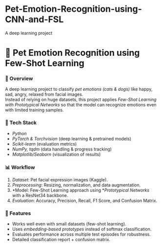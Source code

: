 # Pet-Emotion-Recognition-using-CNN-and-FSL
A deep learning project 

# 🐾 Pet Emotion Recognition using Few-Shot Learning

### 📌 Overview
A deep learning project to classify *pet emotions (cats & dogs)* like happy, sad, angry, relaxed from facial images.  
Instead of relying on huge datasets, this project applies *Few-Shot Learning with Prototypical Networks* so that the model can recognize emotions even with limited training samples.

### 🔧 Tech Stack
- *Python*  
- *PyTorch & Torchvision* (deep learning & pretrained models)  
- *Scikit-learn* (evaluation metrics)  
- *NumPy, tqdm* (data handling & progress tracking)  
- *Matplotlib/Seaborn* (visualization of results)  

### 📊 Workflow
1. *Dataset*: Pet facial expression images (Kaggle).  
2. *Preprocessing*: Resizing, normalization, and data augmentation.  
3. *Model: Few-Shot Learning approach using **Prototypical Networks* with a ResNet34 backbone.  
4. *Evaluation*: Accuracy, Precision, Recall, F1 Score, and Confusion Matrix.  

### 🚀 Features
- Works well even with small datasets (few-shot learning).  
- Uses *embedding-based prototypes* instead of softmax classification.  
- Evaluates performance across multiple test episodes for robustness.  
- Detailed classification report + confusion matrix.  
